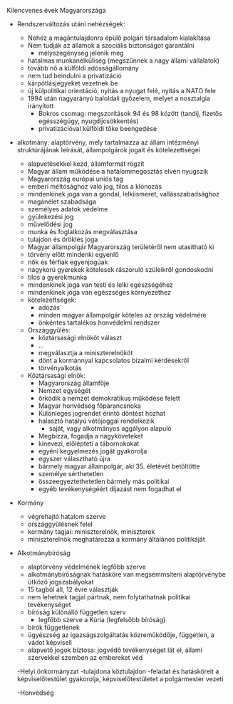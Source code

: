 Kilencvenes évek Magyarországa

- Rendszerváltozás utáni nehézségek:
  - Nehéz a magántulajdonra épülő polgári társadalom kialakítása
  - Nem tudják az államok a szociális biztonságot garantálni
    - mélyszegénység jelenik meg
  - hatalmas munkanélküliség (megszűnnek a nagy állami vállalatok)
  - tovább nő a külföldi adósságállomány  
  - nem tud beindulni a privatizáció
  - kárpótlásjegyeket vezetnek be
  - új külpolitikai orientáció, nyitás a nyugat felé, nyitás a NATO fele
  - 1994 után nagyarányú baloldali győzelem, melyet a nosztalgia irányított
    - Bokros csomag: megszorítások 94 és 98 között (tandíj, fizetős egésszégügy, nyugdíjcsökkentés)
    - privatizációval külföldi tőke beengedése
    
- alkotmány: alaptörvény, mely tartalmazza az állam intézményi struktúrájának leírását, állampolgárok jogait és kötelezettségei
  - alapvetésekkel kezd, államformát rögzít
  - Magyar állam működése a hatalommegosztás elvén nyugszik
  - Magyarország európai uniós tag
  - emberi méltósághoz való jog, tilos a klónozás
  - mindenkinek joga van a gondal, lelkiismeret, vallásszabadsághoz
  - magánélet szabadsága
  - személyes adatok védelme
  - gyülekezési jog
  - művelődési jog
  - munka és foglalkozás megválasztása
  - tulajdon és öröklés joga
  - Magyar állampolgár Magyarország területéről nem utasítható ki
  - törvény előtt mindenki egyenlő
  - nők és férfiak egyenjogúak
  - nagykorú gyerekek kötelesek rászoruló szüleikről gondoskodni
  - tilos a gyerekmunka
  - mindenkinek joga van testi és lelki egészségéhez
  - mindenkinek joga van egészséges környezethez
  - kötelezettségek:
    - adózás
    - minden magyar állampolgár köteles az ország védelmére
    - önkéntes tartalékos honvédelmi rendszer
  - Országgyűlés:
    - köztársasági elnököt választ
    - ...
    - megválasztja a miniszterelnököt
    - dönt a kormánnyal kapcsolatos bizalmi kérdésekről
    - törvényalkotás
  - Köztársasági elnök:
    - Magyarország államfője
    - Nemzet egységét
    - őrködik a nemzet demokratikus működése felett
    - Magyar honvédség főparancsnoka     
    - Különleges jogrendet érintő döntést hozhat
    - halasztó hatályú vétójoggal rendelkezik
      - saját, vagy alkotmányos aggályon alapuló
    - Megbízza, fogadja a nagyköveteket
    - kinevezi, előlépteti a tábornokokat
    - egyéni kegyelmezés jogát gyakorolja
    - egyszer választható újra
    - bármely magyar állampolgár, aki 35. életévét betöltötte
    - személye sérthetetlen
    - összeegyeztethetetlen bármely más politikai 
    - egyéb tevékenységéért díjazást nem fogadhat el
    
 - Kormány
    - végrehajtó hatalom szerve
    - országgyűlésnek felel
    - kormány tagjai: miniszterelnök, miniszterek
    - miniszterelnök meghatározza a kormány általános politikáját
 
- Alkotmánybíróság
  - alaptörvény védelmének legfőbb szerve
  - alkotmánybíróságnak hatásköre van megsemmsíteni alaptörvénybe ütközö jogszabályokat
  - 15 tagból áll, 12 évre választják 
  - nem lehetnek tagjai pártnak, nem folytathatnak politikai tevékenységet
  - bíróság különálló független szerv
    - legfőbb szerve a Kúria (legfelsőbb bíróság)
  - bírók függetlenek
  - ügyészség az igazságszolgáltatás közreműködője, független, a vádot képviseli
  - alapvető jogok biztosa: jogvédő tevékenységet lát el, állami szervekkel szemben az embereket véd
  
  -Helyi önkormányzat
   -tulajdona köztulajdon
    -feladat és hatásköreit a képviselőtestület gyakorolja, képviselőtestületet a polgármester vezeti
    
  -Honvédség    
